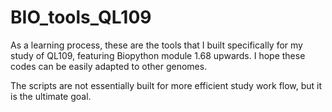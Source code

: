 # BIO_tools_QL109
As a learning process, these are the tools that I built specifically for my study of QL109, featuring Biopython module 1.68 upwards.
I hope these codes can be easily adapted to other genomes.

The scripts are not essentially built for more efficient study work flow, but it is the ultimate goal.